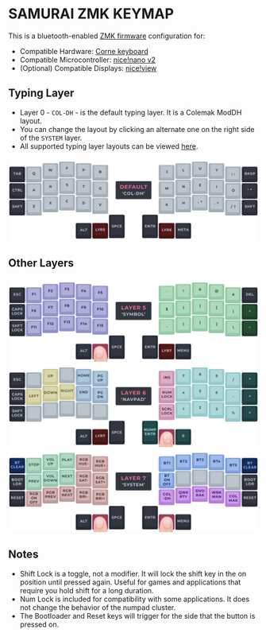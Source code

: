 # SAMURAI ZMK KEYMAP

This is a bluetooth-enabled [ZMK firmware](https://zmk.dev/) configuration for:
 - Compatible Hardware: [Corne keyboard](https://github.com/foostan/crkbd)
 - Compatible Microcontroller: [nice!nano v2](https://nicekeyboards.com/nice-view/)
 - (Optional) Compatible Displays: [nice!view](https://nicekeyboards.com/nice-view/)

## Typing Layer

- Layer 0 - `COL-DH` - is the default typing layer. It is a Colemak ModDH layout.
- You can change the layout by clicking an alternate one on the right side of the `SYSTEM` layer.
- All supported typing layer layouts can be viewed [here](LAYOUTS.md).

![Layer 0](/visual/v8/LAYER0.png)

## Other Layers

![Layer 5](/visual/v8/LAYER5.png)
![Layer 6](/visual/v8/LAYER6.png)
![Layer 7](/visual/v8/LAYER7.png)

## Notes
- Shift Lock is a toggle, not a modifier. It will lock the shift key in the on position until pressed again. Useful for games and applications that require you hold shift for a long duration.
- Num Lock is included for compatibility with some applications. It does not change the behavior of the numpad cluster.
- The Bootloader and Reset keys will trigger for the side that the button is pressed on.
